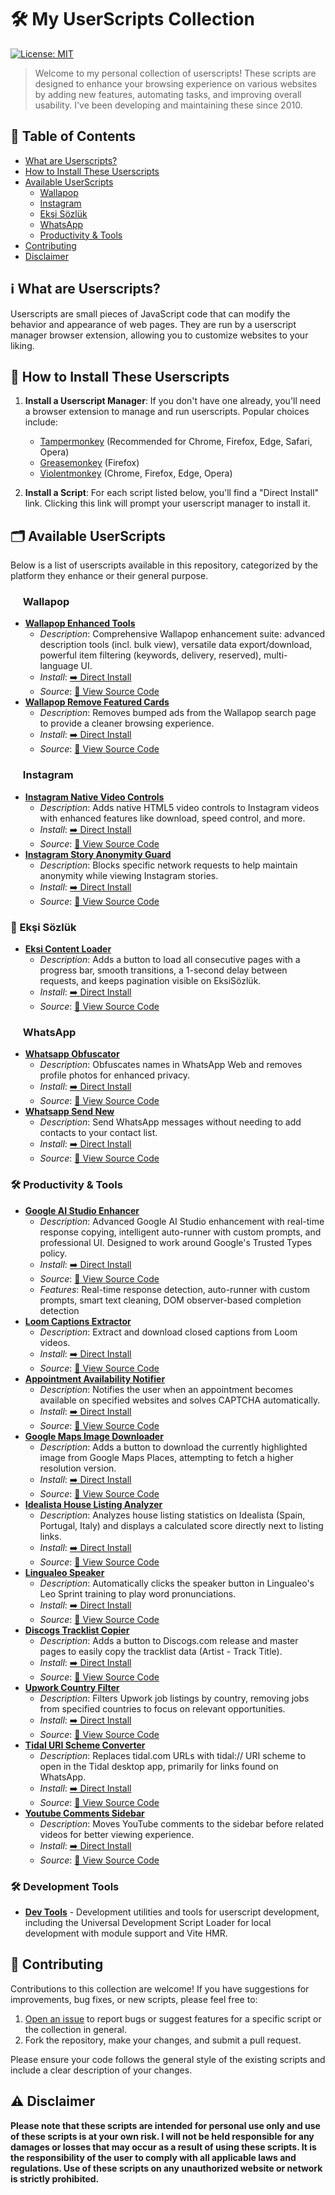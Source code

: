 # 🛠️ My UserScripts Collection

[![License: MIT](https://img.shields.io/badge/License-MIT-yellow.svg)](https://opensource.org/licenses/MIT)

> Welcome to my personal collection of userscripts! These scripts are designed to enhance your browsing experience on
> various websites by adding new features, automating tasks, and improving overall usability. I've been developing and
> maintaining these since 2010.

## 📜 Table of Contents

- [What are Userscripts?](#ℹ️-what-are-userscripts)
- [How to Install These Userscripts](#🚀-how-to-install-these-userscripts)
- [Available UserScripts](#🗂️-available-userscripts)
    - [Wallapop](#wallapop)
    - [Instagram](#instagram)
    - [Ekşi Sözlük](#ekşi-sözlük)
    - [WhatsApp](#whatsapp)
    - [Productivity & Tools](#productivity--tools)
- [Contributing](#🤝-contributing)
- [Disclaimer](#⚠️-disclaimer)

## ℹ️ What are Userscripts?

Userscripts are small pieces of JavaScript code that can modify the behavior and appearance of web pages. They are run
by a userscript manager browser extension, allowing you to customize websites to your liking.

## 🚀 How to Install These Userscripts

1. **Install a Userscript Manager**: If you don't have one already, you'll need a browser extension to manage and run
   userscripts. Popular choices include:
    * [Tampermonkey](https://tampermonkey.net/) (Recommended for Chrome, Firefox, Edge, Safari, Opera)
    * [Greasemonkey](https://www.greasespot.net/) (Firefox)
    * [Violentmonkey](https://violentmonkey.github.io/) (Chrome, Firefox, Edge, Opera)

2. **Install a Script**: For each script listed below, you'll find a "Direct Install" link. Clicking this link will
   prompt your userscript manager to install it.

## 🗂️ Available UserScripts

Below is a list of userscripts available in this repository, categorized by the platform they enhance or their general
purpose.

### <img src="https://es.wallapop.com/favicon.ico" width="16" height="16"> Wallapop

- **[Wallapop Enhanced Tools](./userscripts/wallapop-enhanced-tools#readme)**
    - *Description*: Comprehensive Wallapop enhancement suite: advanced description tools (incl. bulk view), versatile
      data export/download, powerful item filtering (keywords, delivery, reserved), multi-language UI.
    - *Install*: [➡️ Direct Install](https://github.com/baturkacamak/user-scripts/raw/master/userscripts/wallapop-enhanced-tools/wallapop-enhanced-tools.user.js)
    - *Source*: [📄 View Source Code](./userscripts/wallapop-enhanced-tools/)
- **[Wallapop Remove Featured Cards](./userscripts/wallapop-remove-featured-cards/)**
    - *Description*: Removes bumped ads from the Wallapop search page to provide a cleaner browsing experience.
    - *Install*: [➡️ Direct Install](https://github.com/baturkacamak/user-scripts/raw/master/userscripts/wallapop-remove-featured-cards/wallapop-remove-featured-cards.user.js)
    - *Source*: [📄 View Source Code](./userscripts/wallapop-remove-featured-cards/)

### <img src="https://www.instagram.com/favicon.ico" width="16" height="16"> Instagram

- **[Instagram Native Video Controls](./userscripts/instagram-video-controls#readme)**
    - *Description*: Adds native HTML5 video controls to Instagram videos with enhanced features like download, speed
      control, and more.
    - *Install*: [➡️ Direct Install](https://github.com/baturkacamak/user-scripts/raw/master/userscripts/instagram-video-controls/instagram-video-controls.user.js)
    - *Source*: [📄 View Source Code](./userscripts/instagram-video-controls/)
- **[Instagram Story Anonymity Guard](./userscripts/instagram-story-anonymity-guard#readme)**
    - *Description*: Blocks specific network requests to help maintain anonymity while viewing Instagram stories.
    - *Install*: [➡️ Direct Install](https://github.com/baturkacamak/user-scripts/raw/master/userscripts/instagram-story-anonymity-guard/instagram-story-anonymity-guard.user.js)
    - *Source*: [📄 View Source Code](./userscripts/instagram-story-anonymity-guard/)

### 🧅 Ekşi Sözlük

- **[Eksi Content Loader](./userscripts/eksi-content-loader/)**
    - *Description*: Adds a button to load all consecutive pages with a progress bar, smooth transitions, a 1-second delay between requests, and keeps pagination visible on EksiSözlük.
    - *Install*: [➡️ Direct Install](https://github.com/baturkacamak/user-scripts/raw/master/userscripts/eksi-content-loader/eksi-content-loader.user.js)
    - *Source*: [📄 View Source Code](./userscripts/eksi-content-loader/)

### <img src="https://static.whatsapp.net/rsrc.php/v3/yP/r/dJPs4AZ496F.png" width="16" height="16"> WhatsApp

- **[Whatsapp Obfuscator](./userscripts/whatsapp-obfuscator/)**
    - *Description*: Obfuscates names in WhatsApp Web and removes profile photos for enhanced privacy.
    - *Install*: [➡️ Direct Install](https://github.com/baturkacamak/user-scripts/raw/master/userscripts/whatsapp-obfuscator/whatsapp-obfuscator.user.js)
    - *Source*: [📄 View Source Code](./userscripts/whatsapp-obfuscator/)
- **[Whatsapp Send New](./userscripts/whatsapp-send-new/)**
    - *Description*: Send WhatsApp messages without needing to add contacts to your contact list.
    - *Install*: [➡️ Direct Install](https://github.com/baturkacamak/user-scripts/raw/master/userscripts/whatsapp-send-new/whatsapp-send-new.user.js)
    - *Source*: [📄 View Source Code](./userscripts/whatsapp-send-new/)

### 🛠️ Productivity & Tools

- **[Google AI Studio Enhancer](./userscripts/google-ai-studio-enhancer#readme)**
    - *Description*: Advanced Google AI Studio enhancement with real-time response copying, intelligent auto-runner with custom prompts, and professional UI. Designed to work around Google's Trusted Types policy.
    - *Install*: [➡️ Direct Install](https://github.com/baturkacamak/user-scripts/raw/master/userscripts/google-ai-studio-enhancer/google-ai-studio-enhancer.user.js)
    - *Source*: [📄 View Source Code](./userscripts/google-ai-studio-enhancer/)
    - *Features*: Real-time response detection, auto-runner with custom prompts, smart text cleaning, DOM observer-based completion detection
- **[Loom Captions Extractor](./userscripts/loom-captions-extractor#readme)**
    - *Description*: Extract and download closed captions from Loom videos.
    - *Install*: [➡️ Direct Install](https://github.com/baturkacamak/user-scripts/raw/master/userscripts/loom-captions-extractor/loom-captions-extractor.user.js)
    - *Source*: [📄 View Source Code](./userscripts/loom-captions-extractor/)
- **[Appointment Availability Notifier](./userscripts/appointment-availability-notifier/)**
    - *Description*: Notifies the user when an appointment becomes available on specified websites and solves CAPTCHA automatically.
    - *Install*: [➡️ Direct Install](https://github.com/baturkacamak/user-scripts/raw/master/userscripts/appointment-availability-notifier/appointment.user.js)
    - *Source*: [📄 View Source Code](./userscripts/appointment-availability-notifier/)
- **[Google Maps Image Downloader](./userscripts/googlemaps-image-downloader#readme)**
    - *Description*: Adds a button to download the currently highlighted image from Google Maps Places, attempting to fetch a higher resolution version.
    - *Install*: [➡️ Direct Install](https://github.com/baturkacamak/user-scripts/raw/master/userscripts/googlemaps-image-downloader/googlemaps-image-downloader.user.js)
    - *Source*: [📄 View Source Code](./userscripts/googlemaps-image-downloader/)
- **[Idealista House Listing Analyzer](./userscripts/idealista-house-listing-analyzer#readme)**
    - *Description*: Analyzes house listing statistics on Idealista (Spain, Portugal, Italy) and displays a calculated score directly next to listing links.
    - *Install*: [➡️ Direct Install](https://github.com/baturkacamak/user-scripts/raw/master/userscripts/idealista-house-listing-analyzer/idealista-house-listing-analyzer.user.js)
    - *Source*: [📄 View Source Code](./userscripts/idealista-house-listing-analyzer/)
- **[Lingualeo Speaker](./userscripts/lingualeo-speak#readme)**
    - *Description*: Automatically clicks the speaker button in Lingualeo's Leo Sprint training to play word pronunciations.
    - *Install*: [➡️ Direct Install](https://github.com/baturkacamak/user-scripts/raw/master/userscripts/lingualeo-speak/lingualeo-speak.user.js)
    - *Source*: [📄 View Source Code](./userscripts/lingualeo-speak/)
- **[Discogs Tracklist Copier](./userscripts/discogs-tracklist-copier#readme)**
    - *Description*: Adds a button to Discogs.com release and master pages to easily copy the tracklist data (Artist - Track Title).
    - *Install*: [➡️ Direct Install](https://github.com/baturkacamak/user-scripts/raw/master/userscripts/discogs-tracklist-copier/discogs-tracklist-copier.user.js)
    - *Source*: [📄 View Source Code](./userscripts/discogs-tracklist-copier/)
- **[Upwork Country Filter](./userscripts/upwork-country-filter/)**
    - *Description*: Filters Upwork job listings by country, removing jobs from specified countries to focus on relevant opportunities.
    - *Install*: [➡️ Direct Install](https://github.com/baturkacamak/user-scripts/raw/master/userscripts/upwork-country-filter/upwork-country-filter.user.js)
    - *Source*: [📄 View Source Code](./userscripts/upwork-country-filter/)
- **[Tidal URI Scheme Converter](./userscripts/tidal-uri-scheme-converter#readme)**
    - *Description*: Replaces tidal.com URLs with tidal:// URI scheme to open in the Tidal desktop app, primarily for links found on WhatsApp.
    - *Install*: [➡️ Direct Install](https://github.com/baturkacamak/user-scripts/raw/master/userscripts/tidal-uri-scheme-converter/tidal-uri-scheme-converter.user.js)
    - *Source*: [📄 View Source Code](./userscripts/tidal-uri-scheme-converter/)
- **[Youtube Comments Sidebar](./userscripts/youtube-comments-sidebar/)**
    - *Description*: Moves YouTube comments to the sidebar before related videos for better viewing experience.
    - *Install*: [➡️ Direct Install](https://github.com/baturkacamak/user-scripts/raw/master/userscripts/youtube-comments-sidebar/youtube-comments-sidebar.user.js)
    - *Source*: [📄 View Source Code](./userscripts/youtube-comments-sidebar/)

### 🛠️ Development Tools

- **[Dev Tools](userscripts/common/dev-tools/)** - Development utilities and tools for userscript development, including the Universal Development Script Loader for local development with module support and Vite HMR.

## 🤝 Contributing

Contributions to this collection are welcome! If you have suggestions for improvements, bug fixes, or new scripts,
please feel free to:

1. [Open an issue](https://github.com/baturkacamak/user-scripts/issues) to report bugs or suggest features for a
   specific script or the collection in general.
2. Fork the repository, make your changes, and submit a pull request.

Please ensure your code follows the general style of the existing scripts and include a clear description of your
changes.

## ⚠️ Disclaimer

**Please note that these scripts are intended for personal use only and use of these scripts is at your own risk. I will
not be held responsible for any damages or losses that may occur as a result of using these scripts. It is the
responsibility of the user to comply with all applicable laws and regulations. Use of these scripts on any unauthorized
website or network is strictly prohibited.**
